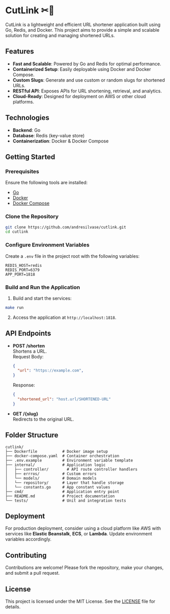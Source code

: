 # CutLink  ✂🔗

CutLink is a lightweight and efficient URL shortener application built using Go, Redis, and Docker. This project aims to provide a simple and scalable solution for creating and managing shortened URLs.

## Features

- **Fast and Scalable**: Powered by Go and Redis for optimal performance.
- **Containerized Setup**: Easily deployable using Docker and Docker Compose.
- **Custom Slugs**: Generate and use custom or random slugs for shortened URLs.
- **RESTful API**: Exposes APIs for URL shortening, retrieval, and analytics.
- **Cloud-Ready**: Designed for deployment on AWS or other cloud platforms.

## Technologies

- **Backend**: Go
- **Database**: Redis (key-value store)
- **Containerization**: Docker & Docker Compose

## Getting Started

### Prerequisites

Ensure the following tools are installed:

- [Go](https://golang.org/doc/install)
- [Docker](https://www.docker.com/)
- [Docker Compose](https://docs.docker.com/compose/)

### Clone the Repository

```bash
git clone https://github.com/andresilvase/cutlink.git
cd cutlink
```

### Configure Environment Variables

Create a `.env` file in the project root with the following variables:

```env
REDIS_HOST=redis
REDIS_PORT=6379
APP_PORT=1818
```

### Build and Run the Application

1. Build and start the services:

```bash
make run
```

2. Access the application at `http://localhost:1818`.

## API Endpoints

- **POST /shorten**  
  Shortens a URL.  
  Request Body:  
  ```json
  {
    "url": "https://example.com",  
  }
  ```
  Response:  
  ```json
  {
    "shortened_url": "host.url/SHORTENED-URL"
  }
  ```

- **GET /{slug}**  
  Redirects to the original URL.

## Folder Structure

```plaintext
cutlink/
├── Dockerfile           # Docker image setup
├── docker-compose.yaml  # Container orchestration
├── .env.example         # Environment variable template
├── internal/            # Application logic
│   ├── controller/        # API route controller handlers
│   ├── errros/          # Custom errors
│   └── models/          # Domain models
│   └── repository/      # Layer that handle storage
│   └── constants.go     # App constant values
├── cmd/                 # Application entry point
├── README.md            # Project documentation
└── tests/               # Unit and integration tests
```

## Deployment

For production deployment, consider using a cloud platform like AWS with services like **Elastic Beanstalk**, **ECS**, or **Lambda**. Update environment variables accordingly.

## Contributing

Contributions are welcome! Please fork the repository, make your changes, and submit a pull request.

## License

This project is licensed under the MIT License. See the [LICENSE](LICENSE) file for details.